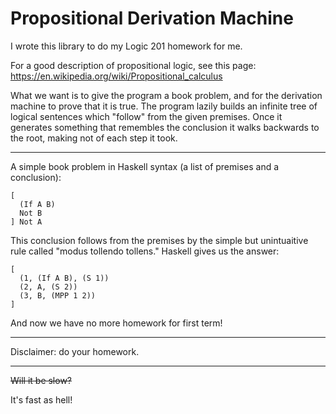 # Propositional Derivation Machine

I wrote this library to do my Logic 201 homework for me.

For a good description of propositional logic, see this page: https://en.wikipedia.org/wiki/Propositional_calculus

What we want is to give the program a book problem, and for the derivation machine to prove that it is true. The program lazily builds an infinite tree of logical sentences which "follow" from the given premises. Once it generates something that remembles the conclusion it walks backwards to the root, making not of each step it took.

---

A simple book problem in Haskell syntax (a list of premises and a conclusion):

```
[
  (If A B)
  Not B
] Not A
```

This conclusion follows from the premises by the simple but unintuaitive rule called "modus tollendo tollens." Haskell gives us the answer:

```
[
  (1, (If A B), (S 1))
  (2, A, (S 2))
  (3, B, (MPP 1 2))
]
```

And now we have no more homework for first term!

---

Disclaimer: do your homework.

---

~~Will it be slow?~~

It's fast as hell!

